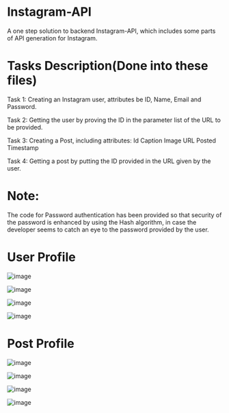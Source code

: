 # Instagram-API
A one step solution to backend Instagram-API, which includes some parts of API generation for Instagram.

# Tasks Description(Done into these files)

Task 1: Creating an Instagram user, attributes be ID, Name, Email and Password.

Task 2: Getting the user by proving the ID in the parameter list of the URL to be provided.

Task 3: Creating a Post, including attributes:
Id
Caption
Image URL
Posted Timestamp

Task 4: Getting a post by putting the ID provided in the URL given by the user.

# Note:
The code for Password authentication has been provided so that security of the password is enhanced by using the Hash algorithm, in case the developer seems to catch an eye to the password provided by the user.

# User Profile

![image](https://user-images.githubusercontent.com/82819020/136666840-fd348079-2c63-42ae-b719-4ed13b534794.png)

![image](https://user-images.githubusercontent.com/82819020/136666857-9b02f70a-65f8-4908-a53c-bbaf6082839a.png)

![image](https://user-images.githubusercontent.com/82819020/136666871-ae3db594-441c-413f-969e-f97dab8398b7.png)

![image](https://user-images.githubusercontent.com/82819020/136666889-fc52b503-02c4-418f-928a-a9dbe61e4e05.png)

# Post Profile

![image](https://user-images.githubusercontent.com/82819020/136667090-048d6a9e-8bfb-4905-8602-1349367eb90d.png)

![image](https://user-images.githubusercontent.com/82819020/136667162-ebe1bfea-4e59-4236-9d70-a4ba18ce0710.png)

![image](https://user-images.githubusercontent.com/82819020/136667127-bf7b22cf-cb90-4dce-b87a-6d790e00674c.png)

![image](https://user-images.githubusercontent.com/82819020/136667099-de861b9e-404c-43ab-9b36-e1fee78cea04.png)



